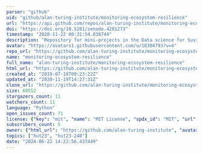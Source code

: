```yaml
---
parser: "github"
uid: "github/alan-turing-institute/monitoring-ecosystem-resilience"
url: "https://api.github.com/repos/alan-turing-institute/monitoring-ecosystem-resilience"
doi: "https://doi.org/10.5281/zenodo.4281273"
timestamp: "2020-11-22 00:31:54.838744"
description: "Repository for mini-projects in the Data science for Sustainable development project "
avatar: "https://avatars1.githubusercontent.com/u/18304793?v=4"
repo_url: "https://github.com/alan-turing-institute/monitoring-ecosystem-resilience"
name: "monitoring-ecosystem-resilience"
full_name: "alan-turing-institute/monitoring-ecosystem-resilience"
html_url: "https://github.com/alan-turing-institute/monitoring-ecosystem-resilience"
created_at: "2019-07-18T09:23:22Z"
updated_at: "2020-11-19T14:27:31Z"
clone_url: "https://github.com/alan-turing-institute/monitoring-ecosystem-resilience.git"
size: 68552
stargazers_count: 11
watchers_count: 11
language: "Python"
open_issues_count: 71
license: {"key": "mit", "name": "MIT License", "spdx_id": "MIT", "url": "https://api.github.com/licenses/mit", "node_id": "MDc6TGljZW5zZTEz"}
subscribers_count: 5
owner: {"html_url": "https://github.com/alan-turing-institute", "avatar_url": "https://avatars1.githubusercontent.com/u/18304793?v=4", "login": "alan-turing-institute", "type": "Organization"}
topics: ["hut23", "hut23-240"]
date: "2024-06-22 14:22:56.437449"
---
```

